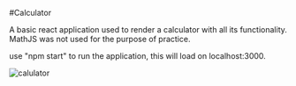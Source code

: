 #Calculator

A basic react application used to render a calculator with all its functionality. MathJS was not used for the purpose of practice.

use "npm start" to run the application, this will load on localhost:3000.

![calulator]()
